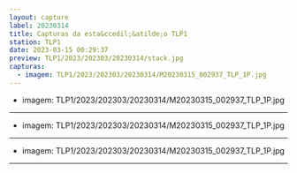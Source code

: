 ```yaml
---
layout: capture
label: 20230314
title: Capturas da esta&ccedil;&atilde;o TLP1
station: TLP1
date: 2023-03-15 00:29:37
preview: TLP1/2023/202303/20230314/stack.jpg
capturas:
  - imagem: TLP1/2023/202303/20230314/M20230315_002937_TLP_1P.jpg
---
```

  - imagem: TLP1/2023/202303/20230314/M20230315_002937_TLP_1P.jpg
---
  - imagem: TLP1/2023/202303/20230314/M20230315_002937_TLP_1P.jpg
---
  - imagem: TLP1/2023/202303/20230314/M20230315_002937_TLP_1P.jpg
---
